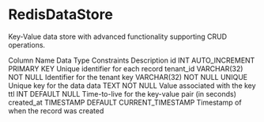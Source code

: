 # RedisDataStore
Key-Value data store with advanced functionality supporting CRUD operations.

Column Name	Data Type	Constraints	Description
id	INT	AUTO_INCREMENT PRIMARY KEY	Unique identifier for each record
tenant_id	VARCHAR(32)	NOT NULL	Identifier for the tenant
key	VARCHAR(32)	NOT NULL UNIQUE	Unique key for the data
data	TEXT	NOT NULL	Value associated with the key
ttl	INT	DEFAULT NULL	Time-to-live for the key-value pair (in seconds)
created_at	TIMESTAMP	DEFAULT CURRENT_TIMESTAMP	Timestamp of when the record was created


